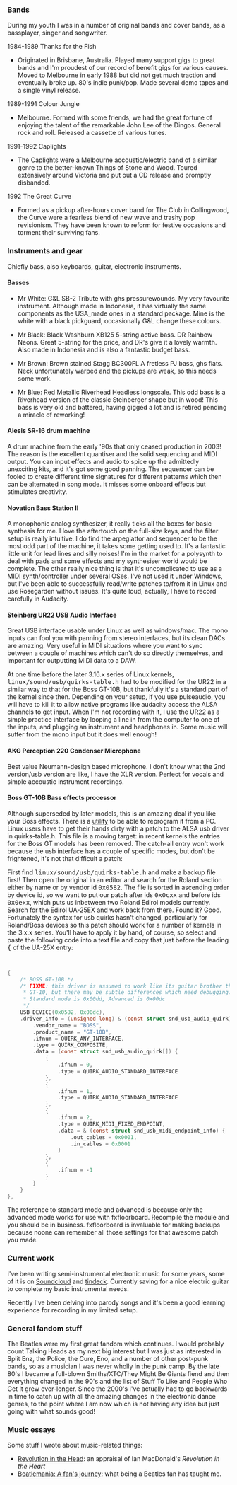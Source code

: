 ### Bands

During my youth I was in a number of original bands and cover bands, as a
bassplayer, singer and songwriter.

1984-1989 Thanks for the Fish<br/>

* Originated in Brisbane, Australia. Played many support gigs to great bands
  and I'm proudest of our record of benefit gigs for various causes. Moved to
  Melbourne in early 1988 but did not get much traction and eventually broke
  up. 80's indie punk/pop. Made several demo tapes and a single vinyl release.

1989-1991 Colour Jungle<br/>

* Melbourne. Formed with some friends, we had the great fortune of enjoying
  the talent of the remarkable John Lee of the Dingos. General rock and roll.
  Released a cassette of various tunes.

1991-1992 Caplights<br/>

* The Caplights were a Melbourne accoustic/electric band of a similar genre to
  the better-known Things of Stone and Wood. Toured extensively around
  Victoria and put out a CD release and promptly disbanded.

1992 The Great Curve<br/>

* Formed as a pickup after-hours cover band for The Club in Collingwood, the
  Curve were a fearless blend of new wave and trashy pop revisionism. They
  have been known to reform for festive occasions and torment their surviving
  fans.

### Instruments and gear

Chiefly bass, also keyboards, guitar, electronic instruments.

#### Basses

* Mr White: G&L SB-2 Tribute with ghs pressurewounds. My very favourite
  instrument.  Although made in Indonesia, it has virtually the same
  components as the USA_made ones in a standard package. Mine is the white
  with a  black pickguard, occasionally G&L change these colours.

* Mr Black: Black Washburn XB125 5-string active bass. DR Rainbow Neons. Great
  5-string for the price, and DR's give it a lovely warmth. Also made in
  Indonesia and is also a fantastic budget bass.

* Mr Brown: Brown stained Stagg BC300FL A fretless PJ bass, ghs flats. Neck
  unfortunately warped and the pickups are weak, so this needs some work.

* Mr Blue: Red Metallic Riverhead Headless longscale. This odd bass is a
  Riverhead version of the classic Steinberger shape but in wood! This bass is
  very old and battered, having gigged a lot and is retired pending a miracle
  of reworking!

#### Alesis SR-16 drum machine

A drum machine from the early '90s that only ceased production in 2003! The
reason is the excellent quantiser and the solid sequencing and MIDI output.
You can input effects and audio to spice up the admittedly unexciting kits,
and it's got some good panning. The sequencer can be fooled to create
different time signatures for different patterns which then can be alternated
in song mode. It misses some onboard effects but stimulates creativity.

#### Novation Bass Station II

A monophonic analog synthesizer, it really ticks all the boxes for basic
synthesis for me. I love the aftertouch on the full-size keys, and the filter
setup is really intuitive. I do find the arpegiattor and sequencer to be the
most odd part of the machine, it takes some getting used to. It's a fantastic
little unit for lead lines and silly noises! I'm in the market for a polysynth
to deal with pads and some effects and my synthesiser world would be complete.
The other really nice thing is that it's uncomplicated to use as a MIDI
synth/controller under several OSes. I've not used it under Windows, but I've
been able to successfully read/write patches to/from it in Linux and use
Rosegarden without issues. It's quite loud, actually, I have to record
carefully in Audacity.

#### Steinberg UR22 USB Audio Interface

Great USB interface usable under Linux as well as windows/mac. The mono inputs
can fool you with panning from stereo interfaces, but its clean DACs are
amazing. Very useful in MIDI situations where you want to sync between a
couple of machines which can't do so directly themselves, and important for
outputting MIDI data to a DAW.

At one time before the later 3.16.x series of Linux kernels,
<kbd>linux/sound/usb/quirks-table.h</kbd> had to be modified for the UR22 in a
similar way to that for the Boss GT-10B, but thankfully it's a standard part
of the kernel since then. Depending on your setup, if you use pulseaudio, you
will have to kill it to allow native programs like audacity access the ALSA
channels to get input. When I'm not recording with it, I use the UR22 as a
simple practice interface by looping a line in from the computer to one of the
inputs, and plugging an instrument and headphones in. Some music will suffer
from the mono input but it does well enough!

#### AKG Perception 220 Condenser Microphone

Best value Neumann-design based microphone. I don't know what the 2nd
version/usb version are like, I have the XLR version. Perfect for vocals and
simple accoustic instrument recordings.

#### Boss GT-10B Bass effects processor

Although superseded by later models, this is an amazing deal if you like
your Boss effects. There is a [utility][1] to be able to reprogram it from a PC.
Linux users have to get their hands dirty with a patch to the ALSA usb driver
in quirks-table.h. This file is a moving target: in recent kernels the entries
for the Boss GT models has been removed. The catch-all entry won't work
because the usb interface has a couple of specific modes, but don't be
frightened, it's not that difficult a patch:

First find <kbd>linux/sound/usb/quirks-table.h</kbd> and make a backup file
first! Then open the original in an editor and search for the Roland section
either by name or by vendor id <kbd>0x0582</kbd>. The file is sorted in
ascending order by device id, so we want to put our patch after ids
<kbd>0x0cxx</kbd> and before ids <kbd>0x0exx</kbd>, which puts us inbetween
two Roland Edirol models currently. Search for the Edirol UA-25EX and work
back from there. Found it? Good. Fortunately the syntax for usb quirks hasn't
changed, particularly for Roland/Boss devices so this patch should work for a
number of kernels in the 3.x.x series. You'll have to apply it by hand, of
course, so select and paste the following code into a text file and copy that
just before the leading <kbd>{</kbd> of the UA-25X entry:

~~~ c


{
	/* BOSS GT-10B */
	/* FIXME: this driver is assumed to work like its guitar brother the
	 * GT-10, but there may be subtle differences which need debugging.
	 * Standard mode is 0x00dd, Advanced is 0x00dc
	 */
	USB_DEVICE(0x0582, 0x00dc),
	.driver_info = (unsigned long) & (const struct snd_usb_audio_quirk) {
		.vendor_name = "BOSS",
		.product_name = "GT-10B",
		.ifnum = QUIRK_ANY_INTERFACE,
		.type = QUIRK_COMPOSITE,
		.data = (const struct snd_usb_audio_quirk[]) {
			{
				.ifnum = 0,
				.type = QUIRK_AUDIO_STANDARD_INTERFACE
			},
			{
				.ifnum = 1,
				.type = QUIRK_AUDIO_STANDARD_INTERFACE
			},
			{
				.ifnum = 2,
				.type = QUIRK_MIDI_FIXED_ENDPOINT,
				.data = & (const struct snd_usb_midi_endpoint_info) {
					.out_cables = 0x0001,
					.in_cables = 0x0001
				}
			},
			{
				.ifnum = -1
			}
		}
	}
},

~~~

The reference to standard mode and advanced is because only the advanced mode
works for use with fxfloorboard. Recompile the module and you should be in
business. fxfloorboard is invaluable for making backups because noone can
remember all those settings for that awesome patch you made. 

[1]: http://fxfloorboard.sourceforge.net/info.php?model=gt-10b "fxfloorboard"

### Current work

I've been writing semi-instrumental electronic music for some years, some of it is on <a
href="http://soundcloud.com/penguinmusic">Soundcloud</a> and <a
href="http://tindeck.com/users/ewe2">tindeck</a>. Currently saving for a nice
electric guitar to complete my basic instrumental needs.

Recently I've been delving into parody songs and it's been a good learning
experience for recording in my limited setup. 

### General fandom stuff

The Beatles were my first great fandom which continues. I would probably count Talking Heads as my
next big interest but I was just as interested in Split Enz, the Police, the Cure, Eno, and a number
of other post-punk bands, so as a musician I was never wholly in the punk camp. By the late 80's I
became a full-blown Smiths/XTC/They Might Be Giants fiend and then everything changed in the 90's
and the list of Stuff To Like and People Who Get It grew ever-longer. Since the 2000's I've actually
had to go backwards in time to catch up with all the amazing changes in the electronic dance genres,
to the point where I am now which is not having any idea but just going with what sounds good!


### Music essays

Some stuff I wrote about music-related things:

* <a href="/music/revolution/">Revolution in the Head</a>: an appraisal of Ian MacDonald's *Revolution in the
  Heart*
* <a href="/music/beatlemania/">Beatlemania: A fan's journey</a>: what being a Beatles fan has taught me.
